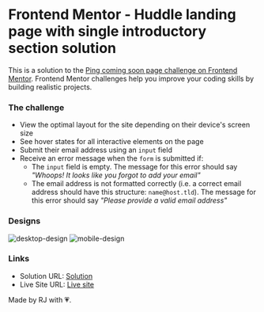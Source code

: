 # Frontend Mentor - Huddle landing page with single introductory section solution

This is a solution to the [Ping coming soon page challenge on Frontend Mentor](https://www.frontendmentor.io/challenges/ping-single-column-coming-soon-page-5cadd051fec04111f7b848da). Frontend Mentor challenges help you improve your coding skills by building realistic projects. 

### The challenge

- View the optimal layout for the site depending on their device's screen size
- See hover states for all interactive elements on the page
- Submit their email address using an `input` field
- Receive an error message when the `form` is submitted if:
	- The `input` field is empty. The message for this error should say *"Whoops! It looks like you forgot to add your email"*
	- The email address is not formatted correctly (i.e. a correct email address should have this structure: `name@host.tld`). The message for this error should say *"Please provide a valid email address"*

### Designs

![desktop-design](https://user-images.githubusercontent.com/113625378/233167926-be9ea3ed-c0bf-4ea6-958c-dc9afcb5ec6d.jpg)
![mobile-design](https://user-images.githubusercontent.com/113625378/233167939-187ada79-784b-4b64-99ad-0e5242032fb8.jpg)

### Links

- Solution URL: [Solution](https://www.frontendmentor.io/solutions/this-is-a-solution-to-the-ping-coming-soon-page-challenge-SshG_005yd)
- Live Site URL: [Live site](https://rauljariasz.github.io/ping-coming-soon/)

Made by RJ with 💗.
